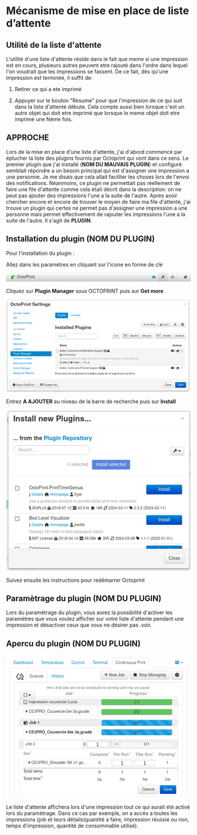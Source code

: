 # Mécanisme de mise en place de liste d’attente

## Utilité de la liste d'attente

L'utilité d'une liste d'attente réside dans le fait que meme si une impression est en cours, plusieurs autres peuvent etre rajouté dans l'ordre dans lequel l'on voudrait que les impressions se fassent. De ce fait, dès qu'une impression est terminée, il suffit de:

1. Retirer ce qui a ete imprimé

2. Appuyer sur le bouton "Resume" pour que l'impression de ce qui suit dans la liste d'attente débute. Cela compte aussi bien lorsque c'est un autre objet qui doit etre imprimé que lorsque le meme objet doit etre imprimé une Nème fois.

## APPROCHE

Lors de la mise en place d'une liste d'attente, j'ai d'abord commencé par éplucher la liste des plugins fournis par Octoprint qui vont dans ce sens. Le premier plugin que j'ai installé (**NOM DU MAUVAIS PLUGIN**) et configuré semblait répondre a un besoin principal qui est d'assigner une impression a une personne. Je me disais que cela allait faciliter les choses lors de l'envoi des notifications. Néanmoins, ce plugin ne permettait pas réellement de faire une file d'attente comme cela était décrit dans la description: on ne peut pas ajouter des impressions l'une a la suite de l'autre.
Apres avoir chercher encore et encore de trouver le moyen de faire ma file d'attente, j'ai trouve un plugin qui certes ne permet pas d'assigner une impression a une personne mais permet effectivement de rajouter les impressions l'une a la suite de l'autre. Il s'agit de **PLUGIN**.

## Installation du plugin (NOM DU PLUGIN)

Pour l'installation du plugin : 

Allez dans les paramètres en cliquant sur l'icone en forme de clé

![parametres](assets/parametres.png)

Cliquez sur **Plugin Manager** sous OCTOPRINT puis sur **Get more**

![manager](assets/manager.png)

Entrez **A AJOUTER** au niveau de la barre de recherche puis sur **Install**

![installation](assets/installation.png)

Suivez ensuite les instructions pour redémarrer Octoprint

## Paramètrage du plugin (NOM DU PLUGIN)

Lors du paramètrage du plugin, vous aurez la possibilité d'activer les paramètres que vous voulez afficher sur votre liste d'attente pendant une impression et désactiver ceux que vous ne désirer pas .voir.

## Apercu du plugin (NOM DU PLUGIN)

![installation](assets/continuous.png)

Le liste d'attente affichera lors d'une impression tout ce qui aurait été activé lors du paramètrage. Dans ce cas par exemple, on a accès a toutes les impressions (job et leurs détails(quantité a faire, impression réussie ou non, temps d'impression, quantité de consommable utilisé). 


